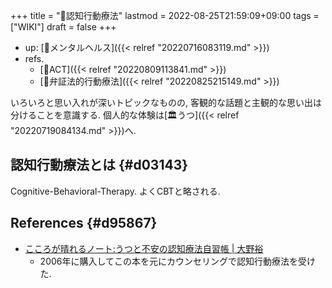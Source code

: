 +++
title = "📝認知行動療法"
lastmod = 2022-08-25T21:59:09+09:00
tags = ["WIKI"]
draft = false
+++

-   up: [🔖メンタルヘルス]({{< relref "20220716083119.md" >}})
-   refs.
    -   [📝ACT]({{< relref "20220809113841.md" >}})
    -   [📝弁証法的行動療法]({{< relref "20220825215149.md" >}})

いろいろと思い入れが深いトピックなものの, 客観的な話題と主観的な思い出は分けることを意識する. 個人的な体験は[🏛うつ]({{< relref "20220719084134.md" >}})へ.


## 認知行動療法とは {#d03143}

Cognitive-Behavioral-Therapy. よくCBTと略される.


## References {#d95867}

-   [こころが晴れるノート:うつと不安の認知療法自習帳 | 大野裕](https://www.amazon.co.jp/dp/442211283X)
    -   2006年に購入してこの本を元にカウンセリングで認知行動療法を受けた.
